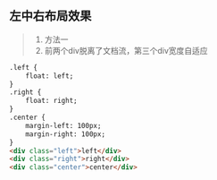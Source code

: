 ## 左中右布局效果
>1. 方法一
>2. 前两个div脱离了文档流，第三个div宽度自适应
````html
.left {
    float: left;
}
.right {
    float: right;
}
.center {
    margin-left: 100px;
    margin-right: 100px;
}
<div class="left">left</div>
<div class="right">right</div>
<div class="center">center</div>
````